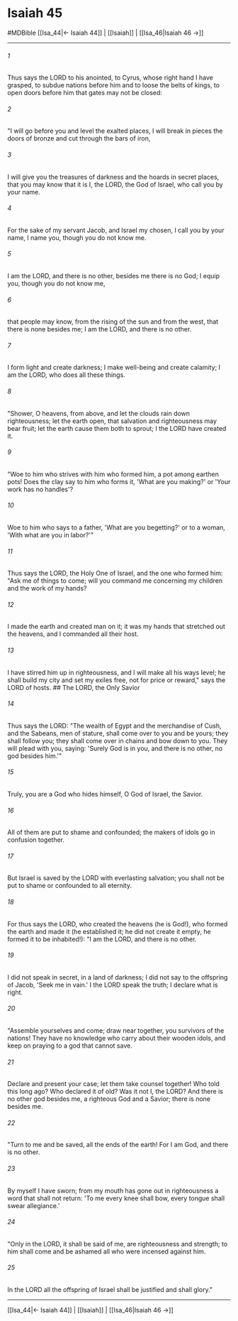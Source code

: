 # Isaiah 45
#MDBible
[[Isa_44|← Isaiah 44]] | [[Isaiah]] | [[Isa_46|Isaiah 46 →]]

***

###### 1 
Thus says the LORD to his anointed, to Cyrus, whose right hand I have grasped, to subdue nations before him and to loose the belts of kings, to open doors before him that gates may not be closed: 

###### 2 
"I will go before you and level the exalted places, I will break in pieces the doors of bronze and cut through the bars of iron, 

###### 3 
I will give you the treasures of darkness and the hoards in secret places, that you may know that it is I, the LORD, the God of Israel, who call you by your name. 

###### 4 
For the sake of my servant Jacob, and Israel my chosen, I call you by your name, I name you, though you do not know me. 

###### 5 
I am the LORD, and there is no other, besides me there is no God; I equip you, though you do not know me, 

###### 6 
that people may know, from the rising of the sun and from the west, that there is none besides me; I am the LORD, and there is no other. 

###### 7 
I form light and create darkness; I make well-being and create calamity; I am the LORD, who does all these things. 

###### 8 
"Shower, O heavens, from above, and let the clouds rain down righteousness; let the earth open, that salvation and righteousness may bear fruit; let the earth cause them both to sprout; I the LORD have created it. 

###### 9 
"Woe to him who strives with him who formed him, a pot among earthen pots! Does the clay say to him who forms it, 'What are you making?' or 'Your work has no handles'? 

###### 10 
Woe to him who says to a father, 'What are you begetting?' or to a woman, 'With what are you in labor?'" 

###### 11 
Thus says the LORD, the Holy One of Israel, and the one who formed him: "Ask me of things to come; will you command me concerning my children and the work of my hands? 

###### 12 
I made the earth and created man on it; it was my hands that stretched out the heavens, and I commanded all their host. 

###### 13 
I have stirred him up in righteousness, and I will make all his ways level; he shall build my city and set my exiles free, not for price or reward," says the LORD of hosts. ## The LORD, the Only Savior 

###### 14 
Thus says the LORD: "The wealth of Egypt and the merchandise of Cush, and the Sabeans, men of stature, shall come over to you and be yours; they shall follow you; they shall come over in chains and bow down to you. They will plead with you, saying: 'Surely God is in you, and there is no other, no god besides him.'" 

###### 15 
Truly, you are a God who hides himself, O God of Israel, the Savior. 

###### 16 
All of them are put to shame and confounded; the makers of idols go in confusion together. 

###### 17 
But Israel is saved by the LORD with everlasting salvation; you shall not be put to shame or confounded to all eternity. 

###### 18 
For thus says the LORD, who created the heavens (he is God!), who formed the earth and made it (he established it; he did not create it empty, he formed it to be inhabited!): "I am the LORD, and there is no other. 

###### 19 
I did not speak in secret, in a land of darkness; I did not say to the offspring of Jacob, 'Seek me in vain.' I the LORD speak the truth; I declare what is right. 

###### 20 
"Assemble yourselves and come; draw near together, you survivors of the nations! They have no knowledge who carry about their wooden idols, and keep on praying to a god that cannot save. 

###### 21 
Declare and present your case; let them take counsel together! Who told this long ago? Who declared it of old? Was it not I, the LORD? And there is no other god besides me, a righteous God and a Savior; there is none besides me. 

###### 22 
"Turn to me and be saved, all the ends of the earth! For I am God, and there is no other. 

###### 23 
By myself I have sworn; from my mouth has gone out in righteousness a word that shall not return: 'To me every knee shall bow, every tongue shall swear allegiance.' 

###### 24 
"Only in the LORD, it shall be said of me, are righteousness and strength; to him shall come and be ashamed all who were incensed against him. 

###### 25 
In the LORD all the offspring of Israel shall be justified and shall glory." 

***

[[Isa_44|← Isaiah 44]] | [[Isaiah]] | [[Isa_46|Isaiah 46 →]]
